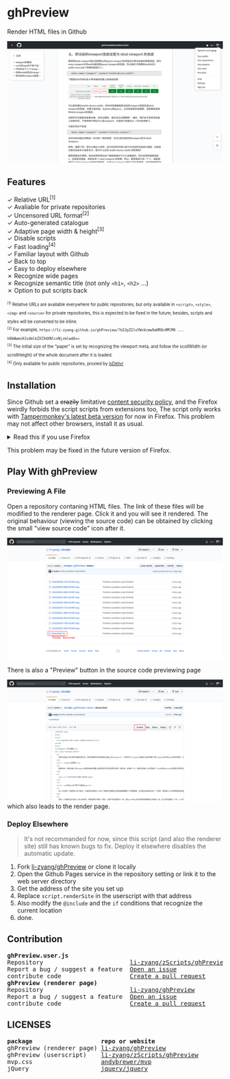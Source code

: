 # ghPreview
Render HTML files in Github  

![Screenshot](https://github.com/li-zyang/zScripts/raw/master/ghPreview/src/Snipaste_2020-06-11_09-52-41.png)

## Features
✓ Relative URL<sup>[1]</sup>  
✓ Avaliable for private repositories  
✓ Uncensored URL format<sup>[2]</sup>  
✓ Auto-generated catalogue  
✓ Adaptive page width & height<sup>[3]</sup>  
✓ Disable scripts  
✓ Fast loading<sup>[4]</sup>  
✓ Familiar layout with Github  
✓ Back to top  
✓ Easy to deploy elsewhere  
✗ Recognize wide pages  
✗ Recognize semantic title (not only `<h1>`, `<h2>` ...)  
✗ Option to put scripts back  

<sup><sub><sup>[1]</sup> Relative URLs are available everywhere for public 
repositories, but only available in `<script>`, `<style>`, `<img>` and 
`<source>` for private repositories, this is expected 
to be fixed in the future; besides, scripts and styles will be converted
 to be inline.</sub></sup>  
<sup><sub><sup>[2]</sup> For example, `https://li-zyang.github.io/ghPreview/?b3JpZ2luYWxVcmw9aHR0cHMlM0 ... h0bWwmcHJvdmlkZXI9dXNlcnNjcmlwdA==`</sub></sup>  
<sup><sub><sup>[3]</sup> The initial size of the "paper" is set by recognizing the
viewport meta, and follow the scollWidth (or scrollHeight) of the whole 
document after it is loaded.</sub></sup>  
<sup><sub><sup>[4]</sup> Only avaliable for public repositories, proxied 
by <a href="https://www.jsdelivr.com/" rel="noopener">jsDelivr</a></sub></sup>  

## Installation
Since Github set a ~~crazily~~ limitative [content security policy](https://developer.mozilla.org/en-US/docs/Web/HTTP/CSP), 
and the Firefox weirdly forbids the script scripts from extensions too, The
script only works with [Tampermonkey's latest beta version](https://www.tampermonkey.net/) for 
now in Firefox. This problem may not affect other browsers, install it 
as usual.  
<details>
  <summary>Read this if you use Firefox</summary>
  <p>
    <h3>Installation steps: </h3>
    <ol>
      <li>Install Tampermonkey BETA in the above link</li>
      <li>
        Migrate the scripts and configurations by exporting and 
        importing them in the "Utilities" tab if you need to  
        <br>
        <img src="https://github.com/li-zyang/zScripts/raw/master/ghPreview/src/Snipaste_2020-06-11_11-23-05.png" alt="Tampermonkey Utilities tab screenshot" />
      </li>
      <li>Use the BETA version to install this script</li>
      <li>
        In the "Security" section, set the "Modify existing content 
        security policy (CSP) headers" option to "Remove Entirely"  
        <br>
        <img src="https://github.com/li-zyang/zScripts/raw/master/ghPreview/src/Snipaste_2020-06-11_11-34-24.png" alt="Tampermonkey Security section screenshot" />
      </li>
      <li>Add the websites to keep the CSP headers if you need to</li>
      <li>done.</li>
    </ol>
  </p>
</details>

This problem may be fixed in the future version of Firefox.  

## Play With ghPreview
### Previewing A File
Open a repository contaning HTML files. The link of these files will be 
modified to the renderer page. Click it and you will see it rendered. 
The original behaviour (viewing the source code) can be obtained by 
clicking the small "view source code" icon after it.  

![Repository Screenshot](https://github.com/li-zyang/zScripts/raw/master/ghPreview/src/Snipaste_2020-06-11_11-54-34.png)

There is also a "Preview" button in the source code previewing page  

![Source Code Previewing Page Screenshot](https://github.com/li-zyang/zScripts/raw/master/ghPreview/src/Snipaste_2020-06-11_12-03-42.png)
which also leads to the render page.  

### Deploy Elsewhere
> It's not recommanded for now, since this script (and also the renderer
site) still has known bugs to fix. Deploy it elsewhere disables the 
automatic update.
1. Fork [li-zyang/ghPreview](https://github.com/li-zyang/ghPreview) or 
clone it locally
2. Open the Github Pages service in the repository setting or link it to 
the web server directory
3. Get the address of the site you set up
4. Replace `script.renderSite` in the userscript with that address
5. Also modify the `@include` and the `if` conditions that recognize the 
current location
6. done.

## Contribution
<pre>
<strong>ghPreview.user.js</strong>
Repository                        <a href="https://github.com/li-zyang/zScripts/tree/master/ghPreview">li-zyang/zScripts/ghPreview</a>
Report a bug / suggest a feature  <a href="https://github.com/li-zyang/zScripts/issues">Open an issue</a>
contribute code                   <a href="https://github.com/li-zyang/zScripts/pulls">Create a pull request</a>
<strong>ghPreview (renderer page)</strong>
Repository                        <a href="https://github.com/li-zyang/ghPreview">li-zyang/ghPreview</a>
Report a bug / suggest a feature  <a href="https://github.com/li-zyang/ghPreview/issues">Open an issue</a>
contribute code                   <a href="https://github.com/li-zyang/ghPreview/pulls">Create a pull request</a>
</pre>

## LICENSES
<pre>
<strong>package</strong>                   <strong>repo or website</strong>                       <strong>license</strong>
ghPreview (renderer page) <a href="https://github.com/li-zyang/ghPreview">li-zyang/ghPreview</a>                    <a href="https://github.com/li-zyang/ghPreview/blob/master/LICENSE">MIT</a>
ghPreview (userscript)    <a href="https://github.com/li-zyang/zScripts/tree/master/ghPreview">li-zyang/zScripts/ghPreview</a>           <a href="https://github.com/li-zyang/zScripts/blob/master/ghPreview/LICENSE">MIT</a>
mvp.css                   <a href="https://github.com/andybrewer/mvp">andybrewer/mvp</a>                        <a href="https://github.com/andybrewer/mvp/blob/master/LICENSE">MIT</a>
jQuery                    <a href="https://github.com/jquery/jquery">jquery/jquery</a>                         <a href="https://github.com/jquery/jquery/blob/master/LICENSE.txt">MIT</a>
</pre>